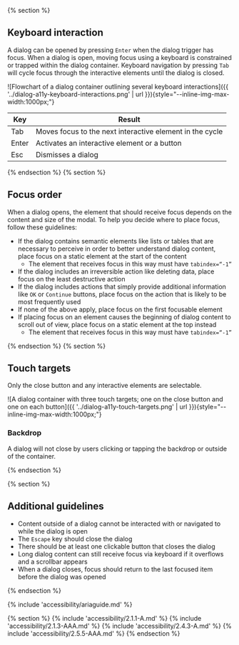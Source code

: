 {% section %}

## Keyboard interaction

A dialog can be opened by pressing `Enter` when the dialog trigger has focus. When a dialog is open, moving focus using a keyboard is constrained or trapped within the dialog container. Keyboard navigation by pressing `Tab` will cycle focus through the interactive elements until the dialog is closed.

![Flowchart of a dialog container outlining several keyboard interactions]({{ '../dialog-a11y-keyboard-interactions.png' | url }}){style="--inline-img-max-width:1000px;"}

| Key   | Result                                                   |
| ----- | -------------------------------------------------------- |
| Tab   | Moves focus to the next interactive element in the cycle |
| Enter | Activates an interactive element or a button             |
| Esc   | Dismisses a dialog                                       |

{% endsection %}
{% section %}

## Focus order

When a dialog opens, the element that should receive focus depends on the content and size of the modal. To help you decide where to place focus, follow these guidelines:

- If the dialog contains semantic elements like lists or tables that are necessary to perceive in order to better understand dialog content, place focus on a static element at the start of the content
  - The element that receives focus in this way must have `tabindex=“-1”`
- If the dialog includes an irreversible action like deleting data, place focus on the least destructive action
- If the dialog includes actions that simply provide additional information like `OK` or `Continue` buttons, place focus on the action that is likely to be most frequently used
- If none of the above apply, place focus on the first focusable element
- If placing focus on an element causes the beginning of dialog content to scroll out of view, place focus on a static element at the top instead
  - The element that receives focus in this way must have `tabindex=“-1”`

{% endsection %}
{% section %}

## Touch targets

Only the close button and any interactive elements are selectable.

![A dialog container with three touch targets; one on the close button and one on each button]({{ '../dialog-a11y-touch-targets.png' | url }}){style="--inline-img-max-width:1000px;"}

### Backdrop

A dialog will not close by users clicking or tapping the backdrop or outside of the container.

{% endsection %}

{% section %}

## Additional guidelines

- Content outside of a dialog cannot be interacted with or navigated to while the dialog is open
- The `Escape` key should close the dialog
- There should be at least one clickable button that closes the dialog
- Long dialog content can still receive focus via keyboard if it overflows and a scrollbar appears
- When a dialog closes, focus should return to the last focused item before the dialog was opened

{% endsection %}

{% include 'accessibility/ariaguide.md' %}

{% section %}
{% include 'accessibility/2.1.1-A.md' %}
{% include 'accessibility/2.1.3-AAA.md' %}
{% include 'accessibility/2.4.3-A.md' %}
{% include 'accessibility/2.5.5-AAA.md' %}
{% endsection %}
